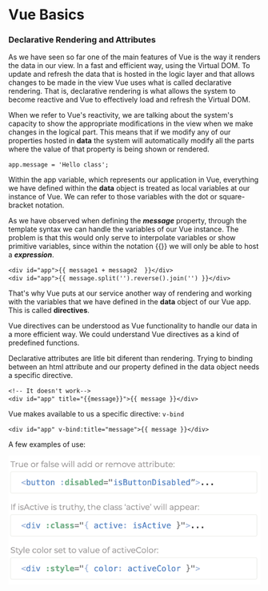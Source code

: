 # Vue Basics

### Declarative Rendering and Attributes
As we have seen so far one of the main features of Vue is the way it renders the data in our view. In a fast and efficient way, using the Virtual DOM.
To update and refresh the data that is hosted in the logic layer and that allows changes to be made in the view Vue uses what is called declarative rendering. That is, declarative rendering is what allows the system to become reactive and Vue to effectively load and refresh the Virtual DOM.

When we refer to Vue's reactivity, we are talking about the system's capacity to show the appropriate modifications in the view when we make changes in the logical part. This means that if we modify any of our properties hosted in **data** the system will automatically modify all the parts where the value of that property is being shown or rendered.

```
app.message = 'Hello class';
```

Within the app variable, which represents our application in Vue, everything we have defined within the **data** object is treated as local variables at our instance of Vue. We can refer to those variables with the dot or square-bracket notation.

As we have observed when defining the ***message*** property, through the template syntax we can handle the variables of our Vue instance. The problem is that this would only serve to interpolate variables or show primitive variables, since within the notation {{}} we will only be able to host a ***expression***. 

```
<div id="app">{{ message1 + message2  }}</div>
<div id="app">{{ message.split('').reverse().join('') }}</div>
```
That's why Vue puts at our service another way of rendering and working with the variables that we have defined in the **data** object of our Vue app. This is called **directives**.

Vue directives can be understood as Vue functionality to handle our data in a more efficient way. We could understand Vue directives as a kind of predefined functions.

Declarative attributes are litle bit diferent than rendering. Trying to binding between an html attribute and our property defined in the data object needs a specific directive. 

```
<!-- It doesn't work-->
<div id="app" title="{{message}}">{{ message }}</div>
```

Vue makes available to us a specific directive: ``v-bind``

```
<div id="app" v-bind:title="message">{{ message }}</div>
```
A few examples of use:

![dataBinding](../assets/class2/binding.png)
